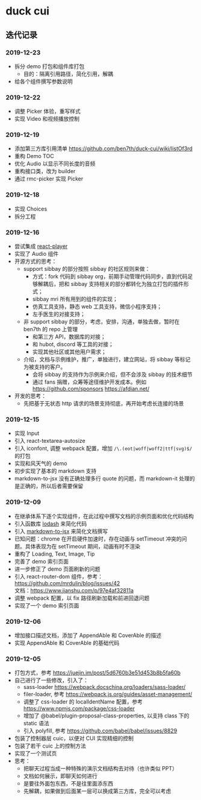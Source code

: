 # duck cui

## 迭代记录

### 2019-12-23

- 拆分 demo 打包和组件库打包
  - 目的：隔离引用路径，简化引用，解耦
- 给各个组件撰写参数说明

### 2019-12-22

- 调整 Picker 体验，重写样式
- 实现 Video 和视频播放控制

### 2019-12-19

- 添加第三方库引用清单 <https://github.com/ben7th/duck-cui/wiki/listOf3rd>
- 重构 Demo TOC
- 优化 Audio 以显示不同长度的音频
- 重构接口类，改为 builder
- 通过 rmc-picker 实现 Picker

### 2019-12-18

- 实现 Choices
- 拆分工程

### 2019-12-16

- 尝试集成 [react-player](https://cookpete.com/react-player/)
- 实现了 Audio 组件
- 开源方式的思考：
  - support sibbay 的部分按照 sibbay 的社区规则来做：
    - 方式：fork 代码到 sibbay org，前期手动管理代码同步，直到代码足够解耦后，把和 sibbay 支持相关的部分都转化为独立打包的插件形式；
    - sibbay mri 所有用到的组件的实现；
    - 仿真工具支持，静态 web 工具支持，微信小程序支持；
    - 左手医生的对接支持；
  - 非 support sibbay 的部分，考虑，安排，沟通，单独去做，暂时在 ben7th 的 repo 上管理
    - 和第三方 API，数据库的对接；
    - 和 hubot, discord 等工具的对接；
    - 实现其他社区或其他用户需求；
  - 介绍，文档与示例维护，推广，单独进行，建立网站，将 sibbay 等标记为被支持的客户。
    - 会将 sibbay 的支持作为示例来介绍，但不会涉及 sibbay 的技术细节
    - 通过 fans 捐赠，众筹等途径维护开发成本。例如 <https://github.com/sponsors> <https://afdian.net/>
- 开发的思考：
  - 先把基于无状态 http 请求的场景支持彻底，再开始考虑长连接的场景

### 2019-12-15

- 实现 Input
- 引入 react-textarea-autosize
- 引入 iconfont, 调整 webpack 配置，增加 `/\.(eot|woff|woff2|ttf|svg)$/` 的打包
- 实现和风天气的 demo
- 初步实现了基本的 markdown 支持
- markdown-to-jsx 没有正确处理多行 quote 的问题，而 markdown-it 处理的是正确的，所以后者需要保留

### 2019-12-09

- 在继承体系下逐个实现组件，在此过程中撰写文档的示例页面和优化代码结构
- 引入函数库 [lodash](https://www.lodashjs.com/) 来简化代码
- 引入 [markdown-to-jsx](https://www.npmjs.com/package/markdown-to-jsx) 来简化文档撰写
- 已知问题：chrome 在开启硬件加速时，存在动画与 setTimeout 冲突的问题。具体表现为在 setTimeout 期间，动画有时不渲染
- 重构了 Loading, Text, Image, Tip
- 完善了 demo 索引页面
- 进一步修正了 demo 页面刷新的问题
- 引入 react-router-dom 组件，参考：<https://github.com/mrdulin/blog/issues/42>  
  文档：<https://www.jianshu.com/p/97e4af32811a>
- 调整 webpack 配置，以 fix 路径刷新加载和前进回退问题
- 实现了一个 demo 索引页面

### 2019-12-06

- 增加接口描述文档，添加了 AppendAble 和 CoverAble 的描述
- 实现 AppendAble 和 CoverAble 的基础代码

### 2019-12-05

- 打包方式，参考 <https://juejin.im/post/5d6760b3e51d453b8b5fa60b>
- 自己进行了一些修改，引入了：
  - sass-loader <https://webpack.docschina.org/loaders/sass-loader/>
  - filer-loader, 参考 <https://webpack.js.org/guides/asset-management/>
  - 调整了 css-loader 的 localIdentName 配置，参考 <https://www.npmjs.com/package/css-loader>
  - 增加了 @babel/plugin-proposal-class-properties, 以支持 class 下的 static 语法
  - 引入 polyfill, 参考 <https://github.com/babel/babel/issues/8829>
- 包装了控制器层 cuic，以便对 CUI 实现精细的控制
- 包装了若干 cuic 上的控制方法
- 实现了一个测试页
- 思考：
  - 把聊天过程当成一种特殊的演示文档结构去对待（也许类似 PPT）
  - 文档如何展示，即聊天如何进行
  - 是要往外面包东西，不是往里面添东西
  - 先解耦，如果做到后面某一层可以换成第三方库，完全可以考虑
  